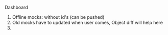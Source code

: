 Dashboard

1. Offline mocks: without id's (can be pushed)
2. Old mocks have to updated when user comes, Object diff will help here
3.
